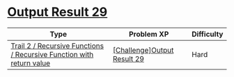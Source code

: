 # [Output Result 29](https://www.codetree.ai/trails/complete/curated-cards/challenge-reading-k201631)

|Type|Problem XP|Difficulty|
|---|---|---|
|[Trail 2 / Recursive Functions / Recursive Function with return value](https://www.codetree.ai/trail-info/novice-mid/)|[[Challenge]Output Result 29](https://www.codetree.ai/trails/complete/curated-cards/challenge-reading-k201631/)|Hard|

